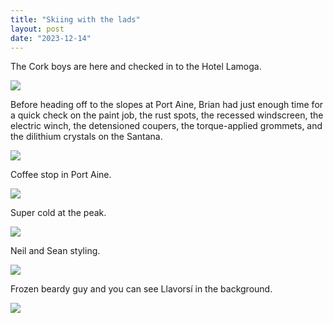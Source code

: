 ```yaml
---
title: "Skiing with the lads"
layout: post
date: "2023-12-14"
---
```


The Cork boys are here and checked in to the Hotel Lamoga.

![](/assets/images/2023/wp-17034349327642475676059072855225-1024x768.jpg)

Before heading off to the slopes at Port Aine, Brian had just enough time for a quick check on the paint job, the rust spots, the recessed windscreen, the electric winch, the detensioned coupers, the torque-applied grommets, and the dilithium crystals on the Santana.

![](/assets/images/2023/wp-17034349330872271846708246681469-1024x768.jpg)

Coffee stop in Port Aine.

![](/assets/images/2023/wp-17034349337727365039316180517539.jpg)

Super cold at the peak.

![](/assets/images/2023/wp-17034349332036211477602167985107-1024x768.jpg)

Neil and Sean styling.

![](/assets/images/2023/wp-17034349338518348584752344014020.jpg)

Frozen beardy guy and you can see Llavorsí in the background.

![](/assets/images/2023/wp-17034349334921832797618625954470-1024x768.jpg)

